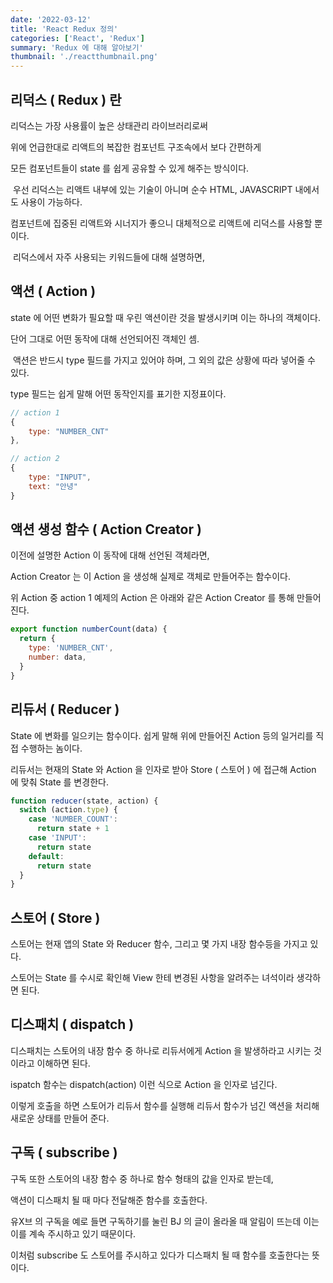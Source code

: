 ```yaml
---
date: '2022-03-12'
title: 'React Redux 정의'
categories: ['React', 'Redux']
summary: 'Redux 에 대해 알아보기'
thumbnail: './reactthumbnail.png'
---
```


## 리덕스 ( Redux ) 란

리덕스는 가장 사용률이 높은 상태관리 라이브러리로써

위에 언급한대로 리액트의 복잡한 컴포넌트 구조속에서 보다 간편하게

모든 컴포넌트들이 state 를 쉽게 공유할 수 있게 해주는 방식이다.

​
우선 리덕스는 리액트 내부에 있는 기술이 아니며 순수 HTML, JAVASCRIPT 내에서도 사용이 가능하다.

컴포넌트에 집중된 리액트와 시너지가 좋으니 대체적으로 리액트에 리덕스를 사용할 뿐이다.

​
리덕스에서 자주 사용되는 키워드들에 대해 설명하면,

## 액션 ( Action )

state 에 어떤 변화가 필요할 때 우린 액션이란 것을 발생시키며 이는 하나의 객체이다.

단어 그대로 어떤 동작에 대해 선언되어진 객체인 셈.

​
액션은 반드시 type 필드를 가지고 있어야 하며, 그 외의 값은 상황에 따라 넣어줄 수 있다.

type 필드는 쉽게 말해 어떤 동작인지를 표기한 지정표이다.

```javascript
// action 1
{
    type: "NUMBER_CNT"
},

// action 2
{
    type: "INPUT",
    text: "안녕"
}
```

## 액션 생성 함수 ( Action Creator )

이전에 설명한 Action 이 동작에 대해 선언된 객체라면,

Action Creator 는 이 Action 을 생성해 실제로 객체로 만들어주는 함수이다.

위 Action 중 action 1 예제의 Action 은 아래와 같은 Action Creator 를 통해 만들어 진다.

```javascript
export function numberCount(data) {
  return {
    type: 'NUMBER_CNT',
    number: data,
  }
}
```

## 리듀서 ( Reducer )

State 에 변화를 일으키는 함수이다. 쉽게 말해 위에 만들어진 Action 등의 일거리를 직접 수행하는 놈이다.

리듀서는 현재의 State 와 Action 을 인자로 받아 Store ( 스토어 ) 에 접근해 Action 에 맞춰 State 를 변경한다.

```javascript
function reducer(state, action) {
  switch (action.type) {
    case 'NUMBER_COUNT':
      return state + 1
    case 'INPUT':
      return state
    default:
      return state
  }
}
```

## 스토어 ( Store )

스토어는 현재 앱의 State 와 Reducer 함수, 그리고 몇 가지 내장 함수등을 가지고 있다.

스토어는 State 를 수시로 확인해 View 한테 변경된 사항을 알려주는 녀석이라 생각하면 된다.

## 디스패치 ( dispatch )

디스패치는 스토어의 내장 함수 중 하나로 리듀서에게 Action 을 발생하라고 시키는 것이라고 이해하면 된다.

ispatch 함수는 dispatch(action) 이런 식으로 Action 을 인자로 넘긴다.

이렇게 호출을 하면 스토어가 리듀서 함수를 실행해 리듀서 함수가 넘긴 액션을 처리해 새로운 상태를 만들어 준다.

## 구독 ( subscribe )

구독 또한 스토어의 내장 함수 중 하나로 함수 형태의 값을 인자로 받는데,

액션이 디스패치 될 때 마다 전달해준 함수를 호출한다.

유X브 의 구독을 예로 들면 구독하기를 눌린 BJ 의 글이 올라올 때 알림이 뜨는데 이는 이를 계속 주시하고 있기 때문이다.

이처럼 subscribe 도 스토어를 주시하고 있다가 디스패치 될 때 함수를 호출한다는 뜻이다.
